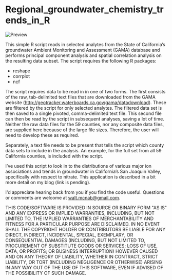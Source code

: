 # Regional_groundwater_chemistry_trends_in_R

![Preview](https://numericalenvironmental.files.wordpress.com/2017/11/pc1-3.jpg?w=816)

This simple R script reads in selected analytes from the State of California’s groundwater Ambient Monitoring and Assessment (GAMA) database and performs principal component analysis and spatial correlation analysis on the resulting data subset. The script requires the following R packages:

* reshape
* corrplot
* ncf

The script requires data to be read in in one of two forms. The first consists of the raw, tab-delimited text files that are downloaded from the GAMA website (http://geotracker.waterboards.ca.gov/gama/datadownload). These are filtered by the script for only selected analytes. The filtered data set is then saved to a single pivoted, comma-delimited text file. This second file can then be read by the script in subsequent analyses, saving a lot of time. Neither the raw data files for the 59 counties, nor any composite data files, are supplied here because of the large file sizes. Therefore, the user will need to develop these as required.

Separately, a text file needs to be present that tells the script which county data sets to include in the analysis. An example, for the full set from all 59 California counties, is included with the script.

I’ve used this script to look in to the distributions of various major ion associations and trends in groundwater in California’s San Joaquin Valley, specifically with respect to nitrate. This application is described in a bit more detail on my blog (link is pending).

I'd appreciate hearing back from you if you find the code useful. Questions or comments are welcome at walt.mcnab@gmail.com.

THIS CODE/SOFTWARE IS PROVIDED IN SOURCE OR BINARY FORM "AS IS" AND ANY EXPRESS OR IMPLIED WARRANTIES, INCLUDING, BUT NOT LIMITED TO, THE IMPLIED WARRANTIES OF MERCHANTABILITY AND FITNESS FOR A PARTICULAR PURPOSE ARE DISCLAIMED. IN NO EVENT SHALL THE COPYRIGHT HOLDER OR CONTRIBUTORS BE LIABLE FOR ANY DIRECT, INDIRECT, INCIDENTAL, SPECIAL, EXEMPLARY, OR CONSEQUENTIAL DAMAGES (INCLUDING, BUT NOT LIMITED TO, PROCUREMENT OF SUBSTITUTE GOODS OR SERVICES; LOSS OF USE, DATA, OR PROFITS; OR BUSINESS INTERRUPTION) HOWEVER CAUSED AND ON ANY THEORY OF LIABILITY, WHETHER IN CONTRACT, STRICT LIABILITY, OR TORT (INCLUDING NEGLIGENCE OR OTHERWISE) ARISING IN ANY WAY OUT OF THE USE OF THIS SOFTWARE, EVEN IF ADVISED OF THE POSSIBILITY OF SUCH DAMAGE.

